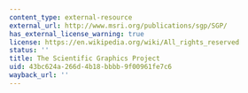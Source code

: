 ```yaml
---
content_type: external-resource
external_url: http://www.msri.org/publications/sgp/SGP/
has_external_license_warning: true
license: https://en.wikipedia.org/wiki/All_rights_reserved
status: ''
title: The Scientific Graphics Project
uid: 43bc624a-266d-4b18-bbbb-9f00961fe7c6
wayback_url: ''
---
```

